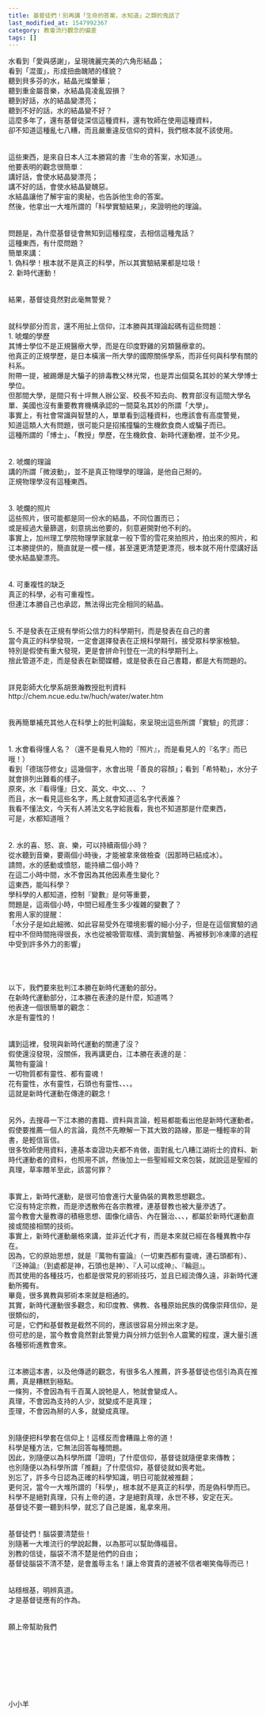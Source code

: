 ```yaml
---
title: 基督徒們！別再講「生命的答案，水知道」之類的鬼話了
last_modified_at: 1547992367
category: 教會流行觀念的偏差
tags: []
---
```


<p>水看到「愛與感謝」，呈現瑰麗完美的六角形結晶； <br/>看到「混蛋」，形成扭曲醜陋的樣貌？<br/>聽到貝多芬的水，結晶光燦暈華； <br/>聽到重金屬音樂，水結晶竟凌亂毀損？<br/>聽到好話，水的結晶變漂亮；<br/>聽到不好的話，水的結晶變不好？<br/><!--more-->這麼多年了，還有基督徒深信這種資料，還有牧師在使用這種資料，<br/>卻不知道這種亂七八糟，而且嚴重違反信仰的資料，我們根本就不該使用。<br/><br/><br/>這些東西，是來自日本人江本勝寫的書『生命的答案，水知道』。<br/>他要表明的觀念很簡單：<br/>講好話，會使水結晶變漂亮；<br/>講不好的話，會使水結晶變醜惡。<br/>水結晶讓他了解宇宙的奧秘，也告訴他生命的答案。<br/>然後，他拿出一大堆所謂的「科學實驗結果」，來證明他的理論。<br/><br/><br/>問題是，為什麼基督徒會無知到這種程度，去相信這種鬼話？<br/>這種東西，有什麼問題？<br/>簡單來講：<br/>1.	偽科學！根本就不是真正的科學，所以其實驗結果都是垃圾！<br/>2.	新時代運動！<br/><br/><br/>結果，基督徒竟然對此毫無警覺？<br/><br/><br/>就科學部分而言，還不用扯上信仰，江本勝與其理論起碼有這些問題：<br/>1.	唬爛的學歷<br/>其博士學位不是正規醫療大學，而是在印度野雞的另類醫療拿的。<br/>他真正的正規學歷，是日本橫濱一所大學的國際關係學系，而非任何與科學有關的科系。<br/>附帶一提，被踢爆是大騙子的排毒教父林光常，也是弄出個莫名其妙的某大學博士學位。<br/>但那間大學，是間只有十坪無人辦公室、校長不知去向、教育部沒有這間大學名單、美國也沒有重要教育機構承認的一間莫名其妙的所謂「大學」。<br/>事實上，有社會常識與智慧的人，單單看到這種資料，也應該會有高度警覺，<br/>知道這類人大有問題，很可能只是招搖撞騙的生機飲食商人或騙子而已。<br/>這種所謂的「博士」、「教授」學歷，在生機飲食、新時代運動裡，並不少見。<br/><br/><br/>2.	唬爛的理論<br/>講的所謂「微波動」，並不是真正物理學的理論，是他自己掰的。<br/>正規物理學沒有這種東西。<br/><br/><br/>3.	唬爛的照片<br/>這些照片，很可能都是同一份水的結晶，不同位置而已；<br/>或是經過大量篩選，刻意挑出他要的，刻意避開對他不利的。<br/>事實上，加州理工學院物理學家就拿一般下雪的雪花來拍照片，拍出來的照片，和江本勝提供的，簡直就是一模一樣，甚至還更清楚更漂亮，根本就不用什麼講好話使水結晶變漂亮。<br/><br/><br/>4.	可重複性的缺乏<br/>真正的科學，必有可重複性。<br/>但連江本勝自己也承認，無法得出完全相同的結晶。<br/><br/><br/>5.	不是發表在正規有學術公信力的科學期刊，而是發表在自己的書<br/>當今真正的科學發現，一定會選擇發表在正規科學期刊，接受眾科學家檢驗。<br/>特別是假使有重大發現，更是會拼命刊登在一流的科學期刊上。<br/>捨此管道不走，而是發表在新聞媒體，或是發表在自己書籍，都是大有問題的。<br/><br/><br/>詳見彰師大化學系胡景瀚教授批判資料<br/>http://chem.ncue.edu.tw/huch/water/water.htm<br/><br/><br/>我再簡單補充其他人在科學上的批判論點，來呈現出這些所謂「實驗」的荒謬：<br/><br/><br/>1.	水會看得懂人名？（還不是看見人物的『照片』，而是看見人的『名字』而已哦！）<br/>看到「德瑞莎修女」這幾個字，水會出現「善良的容顏」；看到「希特勒」，水分子就會排列出難看的樣子。<br/>原來，水『看得懂』日文、英文、中文、、、？<br/>而且，水一看見這些名字，馬上就會知道這名字代表誰？<br/>我看不懂法文，今天有人將法文名字給我看，我也不知道那是什麼東西，<br/>可是，水都知道哦？<br/><br/><br/>2.	水的喜、怒、哀、樂，可以持續兩個小時？<br/>從水聽到音樂，要兩個小時後，才能被拿來做檢查（因那時已結成冰）。<br/>請問，水的感動或憤怒，能持續二個小時？<br/>在這二小時中間，水不會因為其他因素產生變化？<br/>這東西，能叫科學？<br/>學科學的人都知道，控制『變數』是何等重要，<br/>問題是，這兩個小時，中間已經產生多少複雜的變數了？<br/>套用人家的提醒：<br/>「水分子是如此細微、如此容易受外在環境影響的細小分子，但是在這個實驗的過程中不但時間拖得很長，水也從被吸管取樣、滴到實驗盤、再被移到冷凍庫的過程中受到許多外力的影響」<br/><br/><br/><br/><br/>以下，我們要來批判江本勝在新時代運動的部分。<br/>在新時代運動部分，江本勝在表達的是什麼，知道嗎？<br/>他表達一個很簡單的觀念：<br/>水是有靈性的！<br/><br/><br/>講到這裡，發現與新時代運動的關連了沒？ <br/>假使還沒發現，沒關係，我再講更白，江本勝在表達的是：<br/>萬物有靈論！<br/>一切物質都有靈性、都有靈魂！<br/>花有靈性，水有靈性，石頭也有靈性、、、。<br/>這就是新時代運動在傳達的觀念！<br/><br/><br/>另外，去搜尋一下江本勝的書籍、資料與言論，輕易都能看出他是新時代運動者。<br/>假使要推薦一個人的言論，竟然不先瞭解一下其大致的路線，那是一種輕率的背書，是輕信盲信。<br/>很多牧師使用資料，連基本查證功夫都不肯做，面對亂七八糟江湖術士的資料、新時代運動者的資料，也照用不誤，然後加上一些聖經經文來包裝，就說這是聖經的真理，草率餵羊至此，該當何罪？<br/><br/><br/>事實上，新時代運動，是很可怕會進行大量偽裝的異教思想觀念。<br/>它沒有特定宗教，而是滲透散佈在各宗教裡，連基督教也被大量滲透了。<br/>當今教會大量教導的積極思想、圖像化禱告、內在醫治、、、，都屬於新時代運動直接或間接相關的技術。<br/>事實上，新時代運動嚴格來講，並非近代才有，而是本來就已經在各種異教中存在。<br/>因為，它的原始思想，就是『萬物有靈論』（一切東西都有靈魂，連石頭都有）、『泛神論』（到處都是神，石頭也是神）、『人可以成神』、『輪迴』。<br/>而其使用的各種技巧，也都是很常見的邪術技巧，並且已經流傳久遠，非新時代運動所獨有。<br/>畢竟，很多異教與邪術本來就是相通的。<br/>其實，新時代運動很多觀念，和印度教、佛教、各種原始民族的偶像崇拜信仰，是很類似的，<br/>可是，它們和基督教是截然不同的，應該很容易分辨出來才是。<br/>但可悲的是，當今教會竟然對此警覺力與分辨力低到令人震驚的程度，還大量引進各種邪術進教會來。<br/><br/><br/>江本勝這本書，以及他傳遞的觀念，有很多名人推薦，許多基督徒也信引為真在推薦，真是糟糕到極點。<br/>一條狗，不會因為有千百萬人說牠是人，牠就會變成人。<br/>真理，不會因為支持的人少，就變成不是真理；<br/>歪理，不會因為掰的人多，就變成真理。<br/><br/><br/>別隨便把科學套在信仰上！這樣反而會糟蹋上帝的道！<br/>科學是種方法，它無法回答每種問題。<br/>因此，別隨便以為科學所謂「證明」了什麼信仰，基督徒就隨便拿來傳教；<br/>也別隨便以為科學所謂「推翻」了什麼信仰，基督徒就如喪考妣。<br/>別忘了，許多今日認為正確的科學知識，明日可能就被推翻；<br/>更何況，當今一大堆所謂的「科學」，根本就不是真正的科學，而是偽科學而已。<br/>科學不是絕對真理，只有上帝的道，才是絕對真理，永世不移，安定在天。<br/>基督徒不要一聽到科學，就忘了自己是誰，亂拿來用。<br/><br/><br/>基督徒們！腦袋要清楚些！<br/>別隨著一大堆流行的學說起舞，以為那可以幫助傳福音。<br/>別教的信徒，腦袋不清不楚是他們的自由；<br/>基督徒腦袋不清不楚，是會羞辱主名！讓上帝寶貴的道被不信者嘲笑侮辱而已！<br/><br/><br/>站穩根基，明辨真道。<br/>才是基督徒應有的作為。<br/><br/><br/>願上帝幫助我們<br/><br/><br/><br/><br/><br/><br/><br/><br/>小小羊</p>